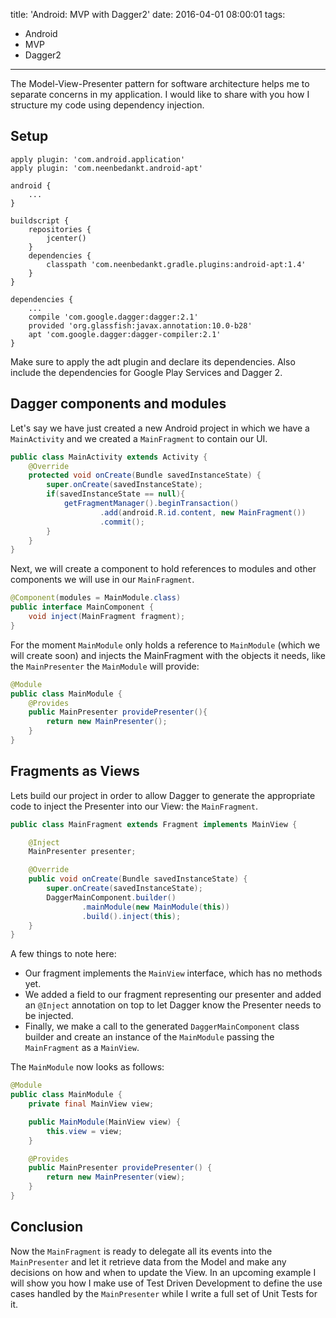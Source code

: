 title: 'Android: MVP with Dagger2'
date: 2016-04-01 08:00:01
tags:
- Android
- MVP
- Dagger2
---
The Model-View-Presenter pattern for software architecture helps me to separate concerns in my application. I would like to share with you how I structure my code using dependency injection.

Setup
-----

```Gradle
apply plugin: 'com.android.application'
apply plugin: 'com.neenbedankt.android-apt'

android {
    ...
}

buildscript {
    repositories {
        jcenter()
    }
    dependencies {
        classpath 'com.neenbedankt.gradle.plugins:android-apt:1.4'
    }
}

dependencies {
    ...
    compile 'com.google.dagger:dagger:2.1'
    provided 'org.glassfish:javax.annotation:10.0-b28'
    apt 'com.google.dagger:dagger-compiler:2.1'
}
```

Make sure to apply the adt plugin and declare its dependencies. Also include the dependencies for Google Play Services and Dagger 2.

Dagger components and modules
-----------------------------

Let's say we have just created a new Android project in which we have a `MainActivity` and we created a `MainFragment` to contain our UI.

```Java
public class MainActivity extends Activity {
    @Override
    protected void onCreate(Bundle savedInstanceState) {
        super.onCreate(savedInstanceState);
        if(savedInstanceState == null){
            getFragmentManager().beginTransaction()
                    .add(android.R.id.content, new MainFragment())
                    .commit();
        }
    }
}
```

Next, we will create a component to hold references to modules and other components we will use in our `MainFragment`.

```Java
@Component(modules = MainModule.class)
public interface MainComponent {
    void inject(MainFragment fragment);
}
```

For the moment `MainModule` only holds a reference to `MainModule` (which we will create soon) and injects the MainFragment with the objects it needs, like the `MainPresenter` the `MainModule` will provide:

```Java
@Module
public class MainModule {
    @Provides
    public MainPresenter providePresenter(){
        return new MainPresenter();
    }
}
```
Fragments as Views
------------------

Lets build our project in order to allow Dagger to generate the appropriate code to inject the Presenter into our View: the `MainFragment`.

```Java
public class MainFragment extends Fragment implements MainView {

    @Inject
    MainPresenter presenter;

    @Override
    public void onCreate(Bundle savedInstanceState) {
        super.onCreate(savedInstanceState);
        DaggerMainComponent.builder()
                .mainModule(new MainModule(this))
                .build().inject(this);
    }
}
```

A few things to note here:
- Our fragment implements the `MainView` interface, which has no methods yet.
- We added a field to our fragment representing our presenter and added an `@Inject` annotation on top to let Dagger know the Presenter needs to be injected.
- Finally, we make a call to the generated `DaggerMainComponent` class builder and create an instance of the `MainModule` passing the `MainFragment` as a `MainView`.

The `MainModule` now looks as follows:

```Java
@Module
public class MainModule {
    private final MainView view;

    public MainModule(MainView view) {
        this.view = view;
    }

    @Provides
    public MainPresenter providePresenter() {
        return new MainPresenter(view);
    }
}
```

Conclusion
----------

Now the `MainFragment` is ready to delegate all its events into the `MainPresenter` and let it retrieve data from the Model and make any decisions on how and when to update the View. In an upcoming example I will show you how I make use of Test Driven Development to define the use cases handled by the `MainPresenter` while I write a full set of Unit Tests for it.
